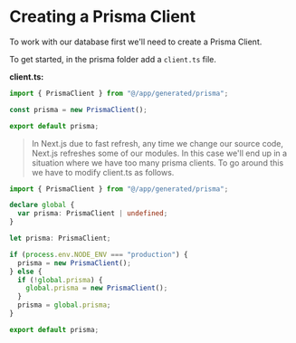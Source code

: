 # Creating a Prisma Client

To work with our database first we'll need to create a Prisma Client.

To get started, in the prisma folder add a `client.ts` file.

**client.ts:**

```ts
import { PrismaClient } from "@/app/generated/prisma";

const prisma = new PrismaClient();

export default prisma;
```

> In Next.js due to fast refresh, any time we change our source code, Next.js refreshes some of our modules. In this case we'll end up in a situation where we have too many prisma clients. To go around this we have to modify client.ts as follows.

```ts
import { PrismaClient } from "@/app/generated/prisma";

declare global {
  var prisma: PrismaClient | undefined;
}

let prisma: PrismaClient;

if (process.env.NODE_ENV === "production") {
  prisma = new PrismaClient();
} else {
  if (!global.prisma) {
    global.prisma = new PrismaClient();
  }
  prisma = global.prisma;
}

export default prisma;
```